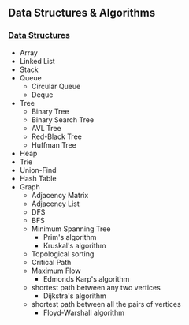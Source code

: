 ## Data Structures & Algorithms
### [Data Structures](data_structure.ipynb)
- Array
- Linked List
- Stack
- Queue
  - Circular Queue
  - Deque
- Tree
  - Binary Tree
  - Binary Search Tree
  - AVL Tree
  - Red-Black Tree
  - Huffman Tree
- Heap
- Trie
- Union-Find
- Hash Table
- Graph
  - Adjacency Matrix
  - Adjacency List
  - DFS
  - BFS
  - Minimum Spanning Tree
    - Prim's algorithm
    - Kruskal's algorithm
  - Topological sorting
  - Critical Path
  - Maximum Flow
    - Edmonds Karp's algorithm
  - shortest path between any two vertices
    - Dijkstra's algorithm
  - shortest path between all the pairs of vertices
    - Floyd-Warshall algorithm
